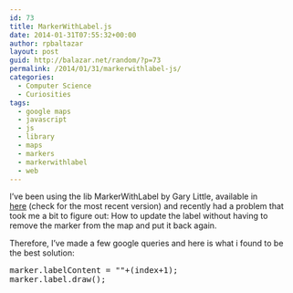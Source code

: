 ```yaml
---
id: 73
title: MarkerWithLabel.js
date: 2014-01-31T07:55:32+00:00
author: rpbaltazar
layout: post
guid: http://balazar.net/random/?p=73
permalink: /2014/01/31/markerwithlabel-js/
categories:
  - Computer Science
  - Curiosities
tags:
  - google maps
  - javascript
  - js
  - library
  - maps
  - markers
  - markerwithlabel
  - web
---
```

I&#8217;ve been using the lib MarkerWithLabel by Gary Little, available in <a title="here" href="http://google-maps-utility-library-v3.googlecode.com/svn/tags/markerwithlabel/1.1.9/src/markerwithlabel.js" target="_blank">here</a> (check for the most recent version) and recently had a problem that took me a bit to figure out: How to update the label without having to remove the marker from the map and put it back again.

Therefore, I&#8217;ve made a few google queries and here is what i found to be the best solution:

<pre>marker.labelContent = ""+(index+1);
marker.label.draw();
</pre>